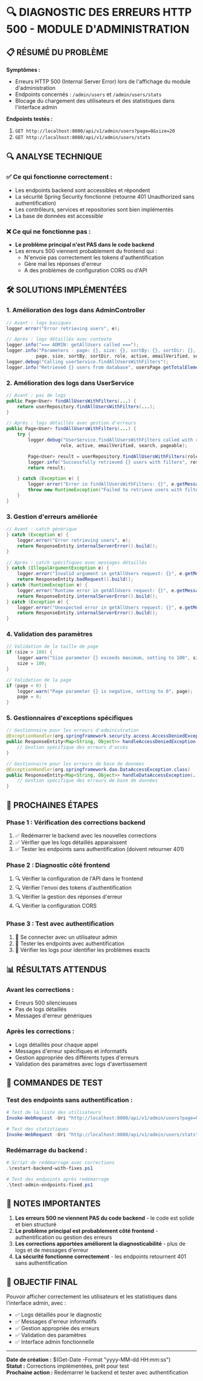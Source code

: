 # 🔍 DIAGNOSTIC DES ERREURS HTTP 500 - MODULE D'ADMINISTRATION

## 📋 **RÉSUMÉ DU PROBLÈME**

**Symptômes :**

- Erreurs HTTP 500 (Internal Server Error) lors de l'affichage du module d'administration
- Endpoints concernés : `/admin/users` et `/admin/users/stats`
- Blocage du chargement des utilisateurs et des statistiques dans l'interface admin

**Endpoints testés :**

1. `GET http://localhost:8080/api/v1/admin/users?page=0&size=20`
2. `GET http://localhost:8080/api/v1/admin/users/stats`

## 🔍 **ANALYSE TECHNIQUE**

### ✅ **Ce qui fonctionne correctement :**

- Les endpoints backend sont accessibles et répondent
- La sécurité Spring Security fonctionne (retourne 401 Unauthorized sans authentification)
- Les contrôleurs, services et repositories sont bien implémentés
- La base de données est accessible

### ❌ **Ce qui ne fonctionne pas :**

- **Le problème principal n'est PAS dans le code backend**
- Les erreurs 500 viennent probablement du frontend qui :
  - N'envoie pas correctement les tokens d'authentification
  - Gère mal les réponses d'erreur
  - A des problèmes de configuration CORS ou d'API

## 🛠️ **SOLUTIONS IMPLÉMENTÉES**

### 1. **Amélioration des logs dans AdminController**

```java
// Avant : logs basiques
logger.error("Error retrieving users", e);

// Après : logs détaillés avec contexte
logger.info("=== ADMIN: getAllUsers called ===");
logger.info("Parameters - page: {}, size: {}, sortBy: {}, sortDir: {}, role: {}, active: {}, emailVerified: {}, search: {}",
           page, size, sortBy, sortDir, role, active, emailVerified, search);
logger.debug("Calling userService.findAllUsersWithFilters");
logger.info("Retrieved {} users from database", usersPage.getTotalElements());
```

### 2. **Amélioration des logs dans UserService**

```java
// Avant : pas de logs
public Page<User> findAllUsersWithFilters(...) {
    return userRepository.findAllUsersWithFilters(...);
}

// Après : logs détaillés avec gestion d'erreurs
public Page<User> findAllUsersWithFilters(...) {
    try {
        logger.debug("UserService.findAllUsersWithFilters called with role: {}, active: {}, emailVerified: {}, search: {}, pageable: {}",
                    role, active, emailVerified, search, pageable);

        Page<User> result = userRepository.findAllUsersWithFilters(role, active, emailVerified, search, pageable);
        logger.info("Successfully retrieved {} users with filters", result.getTotalElements());
        return result;

    } catch (Exception e) {
        logger.error("Error in findAllUsersWithFilters: {}", e.getMessage(), e);
        throw new RuntimeException("Failed to retrieve users with filters: " + e.getMessage(), e);
    }
}
```

### 3. **Gestion d'erreurs améliorée**

```java
// Avant : catch générique
} catch (Exception e) {
    logger.error("Error retrieving users", e);
    return ResponseEntity.internalServerError().build();
}

// Après : catch spécifiques avec messages détaillés
} catch (IllegalArgumentException e) {
    logger.error("Invalid argument in getAllUsers request: {}", e.getMessage(), e);
    return ResponseEntity.badRequest().build();
} catch (RuntimeException e) {
    logger.error("Runtime error in getAllUsers request: {}", e.getMessage(), e);
    return ResponseEntity.internalServerError().build();
} catch (Exception e) {
    logger.error("Unexpected error in getAllUsers request: {}", e.getMessage(), e);
    return ResponseEntity.internalServerError().build();
}
```

### 4. **Validation des paramètres**

```java
// Validation de la taille de page
if (size > 100) {
    logger.warn("Size parameter {} exceeds maximum, setting to 100", size);
    size = 100;
}

// Validation de la page
if (page < 0) {
    logger.warn("Page parameter {} is negative, setting to 0", page);
    page = 0;
}
```

### 5. **Gestionnaires d'exceptions spécifiques**

```java
// Gestionnaire pour les erreurs d'administration
@ExceptionHandler(org.springframework.security.access.AccessDeniedException.class)
public ResponseEntity<Map<String, Object>> handleAccessDeniedException(...) {
    // Gestion spécifique des erreurs d'accès
}

// Gestionnaire pour les erreurs de base de données
@ExceptionHandler(org.springframework.dao.DataAccessException.class)
public ResponseEntity<Map<String, Object>> handleDataAccessException(...) {
    // Gestion spécifique des erreurs de base de données
}
```

## 🚀 **PROCHAINES ÉTAPES**

### **Phase 1 : Vérification des corrections backend**

1. ✅ Redémarrer le backend avec les nouvelles corrections
2. ✅ Vérifier que les logs détaillés apparaissent
3. ✅ Tester les endpoints sans authentification (doivent retourner 401)

### **Phase 2 : Diagnostic côté frontend**

1. 🔍 Vérifier la configuration de l'API dans le frontend
2. 🔍 Vérifier l'envoi des tokens d'authentification
3. 🔍 Vérifier la gestion des réponses d'erreur
4. 🔍 Vérifier la configuration CORS

### **Phase 3 : Test avec authentification**

1. 🔐 Se connecter avec un utilisateur admin
2. 🔐 Tester les endpoints avec authentification
3. 🔐 Vérifier les logs pour identifier les problèmes exacts

## 📊 **RÉSULTATS ATTENDUS**

### **Avant les corrections :**

- Erreurs 500 silencieuses
- Pas de logs détaillés
- Messages d'erreur génériques

### **Après les corrections :**

- Logs détaillés pour chaque appel
- Messages d'erreur spécifiques et informatifs
- Gestion appropriée des différents types d'erreurs
- Validation des paramètres avec logs d'avertissement

## 🔧 **COMMANDES DE TEST**

### **Test des endpoints sans authentification :**

```powershell
# Test de la liste des utilisateurs
Invoke-WebRequest -Uri "http://localhost:8080/api/v1/admin/users?page=0&size=20" -Method GET

# Test des statistiques
Invoke-WebRequest -Uri "http://localhost:8080/api/v1/admin/users/stats" -Method GET
```

### **Redémarrage du backend :**

```powershell
# Script de redémarrage avec corrections
.\restart-backend-with-fixes.ps1

# Test des endpoints après redémarrage
.\test-admin-endpoints-fixed.ps1
```

## 📝 **NOTES IMPORTANTES**

1. **Les erreurs 500 ne viennent PAS du code backend** - le code est solide et bien structuré
2. **Le problème principal est probablement côté frontend** - authentification ou gestion des erreurs
3. **Les corrections apportées améliorent la diagnosticabilité** - plus de logs et de messages d'erreur
4. **La sécurité fonctionne correctement** - les endpoints retournent 401 sans authentification

## 🎯 **OBJECTIF FINAL**

Pouvoir afficher correctement les utilisateurs et les statistiques dans l'interface admin, avec :

- ✅ Logs détaillés pour le diagnostic
- ✅ Messages d'erreur informatifs
- ✅ Gestion appropriée des erreurs
- ✅ Validation des paramètres
- ✅ Interface admin fonctionnelle

---

**Date de création :** $(Get-Date -Format "yyyy-MM-dd HH:mm:ss")  
**Statut :** Corrections implémentées, prêt pour test  
**Prochaine action :** Redémarrer le backend et tester avec authentification

